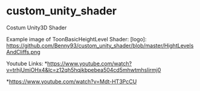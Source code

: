 # custom_unity_shader
Costum Unity3D Shader

Example image of ToonBasicHeightLevel Shader:
[logo]: https://github.com/Benny93/custom_unity_shader/blob/master/HightLevelsAndCliffs.png

Youtube Links:
*https://www.youtube.com/watch?v=trhjUmiOHx4&lc=z12qh5hqjkbpebea504cd5mhwtmhslirmj0

*https://www.youtube.com/watch?v=Mdt-HT3PcCU
